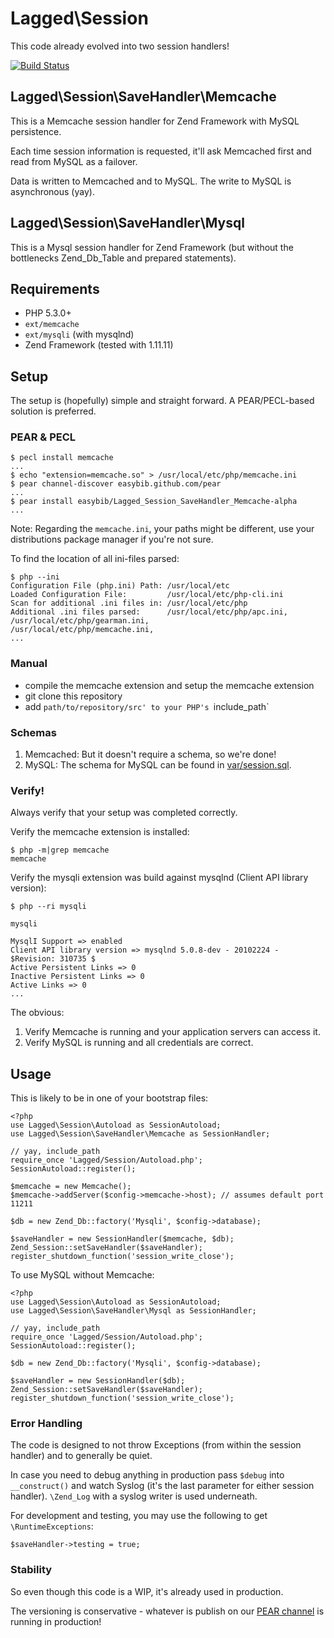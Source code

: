 # Lagged\Session

This code already evolved into two session handlers!

[![Build Status](https://secure.travis-ci.org/lagged/Lagged_Session_SaveHandler_Memcache.png?branch=master)](http://travis-ci.org/lagged/Lagged_Session_SaveHandler_Memcache)

## Lagged\Session\SaveHandler\Memcache

This is a Memcache session handler for Zend Framework with MySQL persistence.

Each time session information is requested, it'll ask Memcached first and read from MySQL as a failover.

Data is written to Memcached and to MySQL. The write to MySQL is asynchronous (yay).

## Lagged\Session\SaveHandler\Mysql

This is a Mysql session handler for Zend Framework (but without the bottlenecks Zend_Db_Table and prepared statements).

## Requirements

 * PHP 5.3.0+
 * `ext/memcache`
 * `ext/mysqli` (with mysqlnd)
 * Zend Framework (tested with 1.11.11)

## Setup

The setup is (hopefully) simple and straight forward. A PEAR/PECL-based solution is preferred.

### PEAR & PECL

    $ pecl install memcache
    ...
    $ echo "extension=memcache.so" > /usr/local/etc/php/memcache.ini
    $ pear channel-discover easybib.github.com/pear
    ...
    $ pear install easybib/Lagged_Session_SaveHandler_Memcache-alpha
    ...

Note: Regarding the `memcache.ini`, your paths might be different, use your distributions package manager if you're not sure.

To find the location of all ini-files parsed:

    $ php --ini
    Configuration File (php.ini) Path: /usr/local/etc
    Loaded Configuration File:         /usr/local/etc/php-cli.ini
    Scan for additional .ini files in: /usr/local/etc/php
    Additional .ini files parsed:      /usr/local/etc/php/apc.ini,
    /usr/local/etc/php/gearman.ini,
    /usr/local/etc/php/memcache.ini,
    ...

### Manual

 * compile the memcache extension and setup the memcache extension
 * git clone this repository
 * add `path/to/repository/src' to your PHP's `include_path`

### Schemas

 1. Memcached: But it doesn't require a schema, so we're done!
 2. MySQL: The schema for MySQL can be found in [var/session.sql](https://github.com/lagged/Lagged_Session_SaveHandler_Memcache/blob/master/var/session.sql).

### Verify!

Always verify that your setup was completed correctly.

Verify the memcache extension is installed:

    $ php -m|grep memcache
    memcache

Verify the mysqli extension was build against mysqlnd (Client API library version):

    $ php --ri mysqli

    mysqli
    
    MysqlI Support => enabled
    Client API library version => mysqlnd 5.0.8-dev - 20102224 - $Revision: 310735 $
    Active Persistent Links => 0
    Inactive Persistent Links => 0
    Active Links => 0
    ...

The obvious:

  1. Verify Memcache is running and your application servers can access it.
  2. Verify MySQL is running and all credentials are correct.

## Usage

This is likely to be in one of your bootstrap files:

    <?php
    use Lagged\Session\Autoload as SessionAutoload;
    use Lagged\Session\SaveHandler\Memcache as SessionHandler;

    // yay, include_path
    require_once 'Lagged/Session/Autoload.php';
    SessionAutoload::register();

    $memcache = new Memcache();
    $memcache->addServer($config->memcache->host); // assumes default port 11211

    $db = new Zend_Db::factory('Mysqli', $config->database);

    $saveHandler = new SessionHandler($memcache, $db);
    Zend_Session::setSaveHandler($saveHandler);
    register_shutdown_function('session_write_close');


To use MySQL without Memcache:

    <?php
    use Lagged\Session\Autoload as SessionAutoload;
    use Lagged\Session\SaveHandler\Mysql as SessionHandler;

    // yay, include_path
    require_once 'Lagged/Session/Autoload.php';
    SessionAutoload::register();

    $db = new Zend_Db::factory('Mysqli', $config->database);

    $saveHandler = new SessionHandler($db);
    Zend_Session::setSaveHandler($saveHandler);
    register_shutdown_function('session_write_close');

### Error Handling

The code is designed to not throw Exceptions (from within the session handler) and to generally be quiet.

In case you need to debug anything in production pass `$debug` into `__construct()` and watch Syslog (it's the last parameter for either session handler). `\Zend_Log` with a syslog writer is used underneath.

For development and testing, you may use the following to get `\RuntimeExceptions`:

    $saveHandler->testing = true;

### Stability

So even though this code is a WIP, it's already used in production.

The versioning is conservative - whatever is publish on our [PEAR channel](http://easybib.github.com/pear) is running in production!


